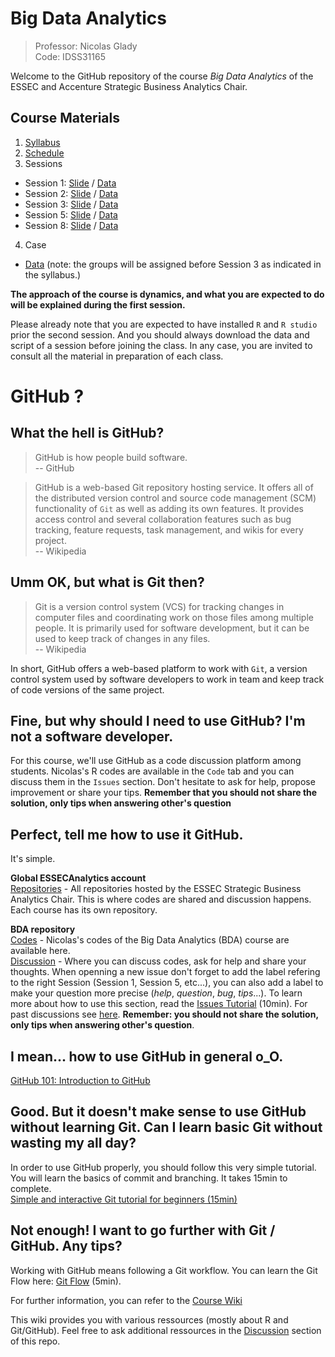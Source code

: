 # Big Data Analytics

> Professor: Nicolas Glady  
> Code: IDSS31165

Welcome to the GitHub repository of the course _Big Data Analytics_ of the ESSEC and Accenture Strategic Business Analytics Chair.

## Course Materials
1. [Syllabus](https://drive.google.com/open?id=0B32hoGkKSc99clhaelRoRW4xZXc)  
2. [Schedule](https://drive.google.com/open?id=0B32hoGkKSc99ZldYSzVkcWk2WUE)
3. Sessions
  - Session 1: [Slide](https://drive.google.com/open?id=0B32hoGkKSc99N2VGRHg4OUl2Umc) / [Data](https://drive.google.com/open?id=0B32hoGkKSc99MjRJZnF0LVVHNWs)
  - Session 2: [Slide](https://drive.google.com/open?id=0B32hoGkKSc99Q3AyRE1MSl8ta2s) / [Data](https://drive.google.com/open?id=0B32hoGkKSc99NFk0b0FnOXFmYkk)
  - Session 3: [Slide](https://drive.google.com/open?id=0B32hoGkKSc99VURRd2xyZWxaX0k) / [Data](https://drive.google.com/open?id=0B32hoGkKSc99TGlPUE56VXhheEU)
  - Session 5: [Slide](https://drive.google.com/open?id=0B32hoGkKSc99VERCbFN4NzN3a1E) / [Data](https://drive.google.com/open?id=0B32hoGkKSc99TW8yMVZNSzBvbUE)
  - Session 8: [Slide](https://drive.google.com/open?id=0B32hoGkKSc99WHRsbTc3RzZIZFU) / [Data](https://drive.google.com/open?id=0B32hoGkKSc99a0tGR1BOc2Q2ZWc)
4. Case
  - [Data](https://drive.google.com/open?id=0B32hoGkKSc99RElHNUVuRXRLbTg) (note: the groups will be assigned before Session 3 as indicated in the syllabus.)

**The approach of the course is dynamics, and what you are expected to do will be explained during the first session.**  

Please already note that you are expected to have installed `R` and `R studio` prior the second session. And you should always download the data and script of a session before joining the class. In any case, you are invited to consult all the material in preparation of each class.

# GitHub ?

## What the hell is GitHub?

> GitHub is how people build software.  
-- GitHub

> GitHub is a web-based Git repository hosting service. It offers all of the distributed version control and source code management (SCM) functionality of `Git` as well as adding its own features. It provides access control and several collaboration features such as bug tracking, feature requests, task management, and wikis for every project.  
-- Wikipedia

## Umm OK, but what is Git then?

> Git is a version control system (VCS) for tracking changes in computer files and coordinating work on those files among multiple people. It is primarily used for software development, but it can be used to keep track of changes in any files.  
-- Wikipedia

In short, GitHub offers a web-based platform to work with `Git`, a version control system used by software developers to work in team and keep track of code versions of the same project.

## Fine, but why should I need to use GitHub? I'm not a software developer.

For this course, we'll use GitHub as a code discussion platform among students. Nicolas's R codes are available in the `Code` tab and you can discuss them in the `Issues` section. Don't hesitate to ask for help, propose improvement or share your tips. **Remember that you should not share the solution, only tips when answering other's question**  

## Perfect, tell me how to use it GitHub.

It's simple.

**Global ESSECAnalytics account**  
[Repositories](https://github.com/ESSECAnalytics/) - All repositories hosted by the ESSEC Strategic Business Analytics Chair. This is where codes are shared and discussion happens. Each course has its own repository.   

**BDA repository**  
[Codes](https://github.com/ESSECAnalytics/BDA) - Nicolas's codes of the Big Data Analytics (BDA) course are available here.  
[Discussion](https://github.com/ESSECAnalytics/BDA/issues) - Where you can discuss codes, ask for help and share your thoughts. When openning a new issue don't forget to add the label refering to the right Session (Session 1, Session 5, etc...), you can also add a label to make your question more precise (_help_, _question_, _bug_, _tips_...). To learn more about how to use this section, read the [Issues Tutorial](https://guides.github.com/features/issues/) (10min). For past discussions see [here](https://www.reddit.com/r/ESSECAnalytics/new/). **Remember: you should not share the solution, only tips when answering other's question**.  

## I mean... how to use GitHub in general o_O.

[GitHub 101: Introduction to GitHub](https://services.github.com/on-demand/intro-to-github/)  

## Good. But it doesn't make sense to use GitHub without learning Git. Can I learn basic Git without wasting my all day?

In order to use GitHub properly, you should follow this very simple tutorial. You will learn the basics of commit and branching. It takes 15min to complete.  
[Simple and interactive Git tutorial for beginners (15min)](https://try.github.io/levels/1/challenges/1)  

## Not enough! I want to go further with Git / GitHub. Any tips?

Working with GitHub means following a Git workflow. You can learn the Git Flow here: [Git Flow](https://guides.github.com/introduction/flow/) (5min).  

For further information, you can refer to the [Course Wiki](https://github.com/ESSECAnalytics/BDA/wiki/)  

This wiki provides you with various ressources (mostly about R and Git/GitHub). Feel free to ask additional ressources in the [Discussion](https://github.com/ESSECAnalytics/BDA/issues) section of this repo.
